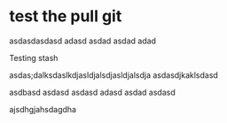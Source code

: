 # test the pull git

asdasdasdasd
adasd
asdad
asdad
adad

Testing stash

asdas;dalksdaslkdjasldjalsdjasldjalsdja
asdasdjkaklsdasd

asdbasd
asdasd
asdasd
adasd
asdad
asdasd

ajsdhgjahsdagdha
